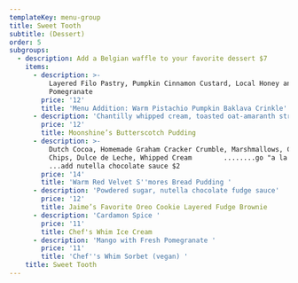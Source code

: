 ```yaml
---
templateKey: menu-group
title: Sweet Tooth
subtitle: (Dessert)
order: 5
subgroups:
  - description: Add a Belgian waffle to your favorite dessert $7
    items:
      - description: >-
          Layered Filo Pastry, Pumpkin Cinnamon Custard, Local Honey and
          Pomegranate
        price: '12'
        title: 'Menu Addition: Warm Pistachio Pumpkin Baklava Crinkle'
      - description: 'Chantilly whipped cream, toasted oat-amaranth streusel'
        price: '12'
        title: Moonshine’s Butterscotch Pudding
      - description: >-
          Dutch Cocoa, Homemade Graham Cracker Crumble, Marshmallows, Chocolate
          Chips, Dulce de Leche, Whipped Cream        ........go "a la mode" $3
          ...add nutella chocolate sauce $2 
        price: '14'
        title: 'Warm Red Velvet S''mores Bread Pudding '
      - description: 'Powdered sugar, nutella chocolate fudge sauce'
        price: '12'
        title: Jaime’s Favorite Oreo Cookie Layered Fudge Brownie
      - description: 'Cardamon Spice '
        price: '11'
        title: Chef's Whim Ice Cream
      - description: 'Mango with Fresh Pomegranate '
        price: '11'
        title: 'Chef''s Whim Sorbet (vegan) '
    title: Sweet Tooth
---
```


